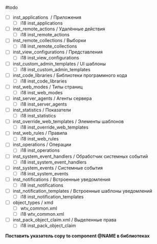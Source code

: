 #todo

- [ ] inst_applications  / Приложения
	- [ ] i18 inst_applications
- [ ] inst_remote_actions / Удалённые действия
	- [ ] i18 inst_remote_actions
- [ ] inst_remote_collections / Выборки
	- [ ] i18 inst_remote_collections
- [ ] inst_view_configurations / Представления
	- [ ] i18 inst_view_configurations
- [ ] inst_custom_admin_templates / UI шаблоны
	- [ ] i18 inst_custom_admin_templates
- [ ] inst_code_libraries / Библиотеки программного кода
	- [ ] i18 inst_code_libraries
- [ ] inst_web_modes / Типы страниц
	- [ ] i18 inst_web_modes
- [ ] inst_server_agents / Агенты сервера
	- [ ] i18 inst_server_agents
- [ ] inst_statistics / Показатели
	- [ ] i18 inst_statistics
- [ ] inst_override_web_templates / Элементы шаблонов
	- [ ] i18 inst_override_web_templates
- [ ] inst_web_rules / Правила
	- [ ] i18 inst_web_rules
- [ ] inst_operations / Операции
	- [ ] i18 inst_operations
- [ ] inst_system_event_handlers / Обработчик системных событий
	- [ ] i18 inst_system_event_handlers
- [ ] inst_system_events / Системные события
	- [ ] i18 inst_system_events
- [ ] inst_notifications / Встроенные уведомления
	- [ ] i18 inst_notifications
- [ ] inst_notification_templates / Встроенные шаблоны уведомлений
	- [ ] i18 inst_notification_templates
- [ ] object_types / xmd
	- [ ] wtv_common.xml
	- [ ] i18 wtv_common.xml
- [ ] inst_pack_object_claim.xml / Выделенные права
	- [ ] i18 inst_pack_object_claim

**Поставить указатель copy to component @NAME в библиотеках**
